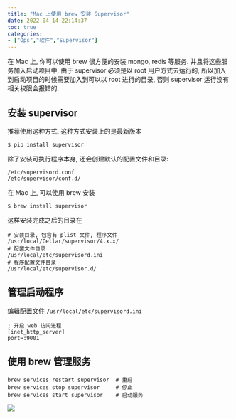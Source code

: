 ```yaml
---
title: "Mac 上使用 brew 安装 Supervisor"
date: 2022-04-14 22:14:37
toc: true
categories:
- ["Ops","软件","Supervisor"]
---
```


在 Mac 上, 你可以使用 brew 很方便的安装 mongo, redis 等服务. 并且将这些服务加入启动项目中, 由于 supervisor 必须是以 root 用户方式去运行的, 所以加入到启动项目的时候需要加入到可以以 root 进行的目录, 否则 supervisor 运行没有相关权限会报错的.




## 安装 supervisor
推荐使用这种方式, 这种方式安装上的是最新版本
```
$ pip install supervisor
```
除了安装可执行程序本身, 还会创建默认的配置文件和目录:
```
/etc/supervisord.conf
/etc/supervisor/conf.d/
```
在 Mac 上, 可以使用 brew 安装
```
$ brew install supervisor
```
这样安装完成之后的目录在
```
# 安装目录, 包含有 plist 文件, 程序文件
/usr/local/Cellar/supervisor/4.x.x/
# 配置文件目录
/usr/local/etc/supervisord.ini
# 程序配置文件目录
/usr/local/etc/supervisor.d/
```

## 管理启动程序
编辑配置文件 `/usr/local/etc/supervisord.ini`
```
; 开启 web 访问进程
[inet_http_server]         
port=:9001
```

## 使用 brew 管理服务
```
brew services restart supervisor  # 重启
brew services stop supervisor     # 停止
brew services start supervisor    # 启动服务
```
![](https://file.wulicode.com/yuque/202208/04/22/5808Y69jCaWE.png?x-oss-process=image/resize,h_440)

